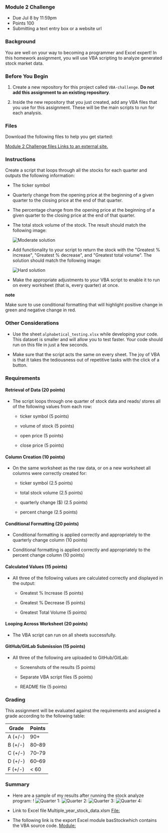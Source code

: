 ### Module 2 Challenge

-   Due Jul 8 by 11:59pm
-   Points 100
-   Submitting a text entry box or a website url

### Background

You are well on your way to becoming a programmer and Excel expert! In this homework assignment, you will use VBA scripting to analyze generated stock market data.

### Before You Begin

1.  Create a new repository for this project called `VBA-challenge`. **Do not add this assignment to an existing repository**.
    
2.  Inside the new repository that you just created, add any VBA files that you use for this assignment. These will be the main scripts to run for each analysis.
    

### Files

Download the following files to help you get started:

[Module 2 Challenge files Links to an external site.](https://static.bc-edx.com/data/dl-1-2/m2/lms/starter/Starter_Code.zip)

### Instructions

Create a script that loops through all the stocks for each quarter and outputs the following information:

-   The ticker symbol
    
-   Quarterly change from the opening price at the beginning of a given quarter to the closing price at the end of that quarter.
    
-   The percentage change from the opening price at the beginning of a given quarter to the closing price at the end of that quarter.
    
-   The total stock volume of the stock. The result should match the following image:
    
    ![Moderate solution](Data/moderate_solution.jpg)
-   Add functionality to your script to return the stock with the "Greatest % increase", "Greatest % decrease", and "Greatest total volume". The solution should match the following image:
    
    ![Hard solution](Data/hard_solution.jpg)
-   Make the appropriate adjustments to your VBA script to enable it to run on every worksheet (that is, every quarter) at once.
    

**note**

Make sure to use conditional formatting that will highlight positive change in green and negative change in red.

### Other Considerations

-   Use the sheet `alphabetical_testing.xlsx` while developing your code. This dataset is smaller and will allow you to test faster. Your code should run on this file in just a few seconds.
    
-   Make sure that the script acts the same on every sheet. The joy of VBA is that it takes the tediousness out of repetitive tasks with the click of a button.
    

### Requirements

#### Retrieval of Data (20 points)

-   The script loops through one quarter of stock data and reads/ stores all of the following values from each row:
    
    -   ticker symbol (5 points)
        
    -   volume of stock (5 points)
        
    -   open price (5 points)
        
    -   close price (5 points)
        

#### Column Creation (10 points)

-   On the same worksheet as the raw data, or on a new worksheet all columns were correctly created for:
    
    -   ticker symbol (2.5 points)
        
    -   total stock volume (2.5 points)
        
    -   quarterly change ($) (2.5 points)
        
    -   percent change (2.5 points)
        

#### Conditional Formatting (20 points)

-   Conditional formatting is applied correctly and appropriately to the quarterly change column (10 points)
    
-   Conditional formatting is applied correctly and appropriately to the percent change column (10 points)
    

#### Calculated Values (15 points)

-   All three of the following values are calculated correctly and displayed in the output:
    
    -   Greatest % Increase (5 points)
        
    -   Greatest % Decrease (5 points)
        
    -   Greatest Total Volume (5 points)
        

#### Looping Across Worksheet (20 points)

-   The VBA script can run on all sheets successfully.

#### GitHub/GitLab Submission (15 points)

-   All three of the following are uploaded to GitHub/GitLab:
    
    -   Screenshots of the results (5 points)
        
    -   Separate VBA script files (5 points)
        
    -   README file (5 points)
        

### Grading

This assignment will be evaluated against the requirements and assigned a grade according to the following table:

| Grade | Points |
| --- | --- |
| A (+/-) | 90+ |
| B (+/-) | 80–89 |
| C (+/-) | 70–79 |
| D (+/-) | 60–69 |
| F (+/-) | < 60 |

### Summary

- Here are a sample of my results after running the stock analyze program:
!
![Quarter 1:](Data/vba_challenge_q1_results.jpg)
![Quarter 2:](Data/vba_challenge_q2_results.jpg)
![Quarter 3:](Data/vba_challenge_q3_results.jpg)
![Quarter 4:](Data/vba_challenge_q4_results.png)

- Link to Excel file Multiple_year_stock_data.xlsm
[File:](Data/Multiple_year_stock_data.xlsm)

- The following link is the export Excel module basStockwhich contains the VBA source code.
[Module:](Data/basStock.vbs)